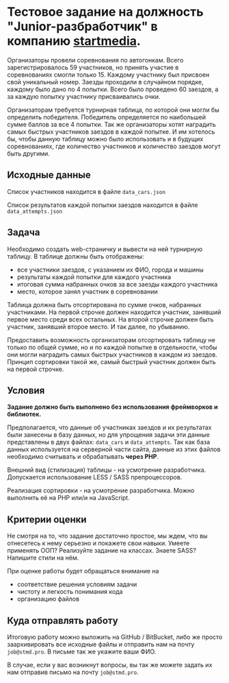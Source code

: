 # Тестовое задание на должность "Junior-разбработчик" в компанию [startmedia](https://startmedia.pro).
Организаторы провели соревнования по автогонкам. Всего зарегистрировалось 
59 участников, но принять участие в соревнованиях смогли только 15. Каждому участнику 
был присвоен свой уникальный номер. Заезды проходили в случайном порядке, каждому было
дано по 4 попытки. Всего было проведено 60 заездов, а за каждую попытку участнику 
присваивались очки.

Организаторам требуется турнирная таблица, по которой они могли бы определить 
победителя. Победитель определяется по наибольшей сумме баллов за все 4 попытки. 
Так же организаторы хотят наградить самых быстрых участников заездов в 
каждой попытке. И им хотелось бы, чтобы данную таблицу можно было использовать и
в будущих соревнованиях, где количество участников и количество заездов могут быть
другими.

## Исходные данные
Список участников находится в файле `data_cars.json`

Список результатов каждой попытки заездов находится в файле `data_attempts.json`

## Задача
Необходимо создать web-страничку и вывести на ней турнирную таблицу. В таблице 
должны быть отображены:

- все участники заездов, с указанием их ФИО, города и машины
- результаты каждой попытки для каждого участника
- итоговая сумма набранных очков за все заезды каждого участника 
- место, которое занял участник в соревновании

Таблица должна быть отсортирована по сумме очков, набранных участниками. На первой 
строчке должен находится участник, занявший первое место среди всех остальных. На 
второй строчке должен быть участник, занявший второе место. И так далее, по убыванию.

Предоставить возможность организаторам отсортировать таблицу не только по общей сумме,
но и по каждой попытке в отдельности, чтобы они могли наградить самых быстрых 
участников в каждом из заездов. Принцип сортировки такой же, самый быстрый участник
должен быть на первой строчке. 

## Условия
**Задание должно быть выполнено без использования фреймворков и библиотек.**

Предполагается, что данные об участниках заездов и их результатах были занесены в базу 
данных, но для упрощения задачи эти данные представлены в двух файлах: `data_cars` и 
`data_attempts`. Так как база данных используется на серверной части сайта, данные из
этих файлов необходимо считывать и обрабатывать **через PHP**.

Внешний вид (стилизация) таблицы - на усмотрение разработчика. Допускается использование 
LESS / SASS препроцессоров.

Реализация сортировки - на усмотрение разработчика. Можно выполнить её на PHP или/и 
на JavaScript.

## Критерии оценки
Не смотря на то, что задание достаточно простое, мы ждем, что вы отнесетесь к нему
серьезно и покажете свои навыки. Умеете применять ООП? Реализуйте задание на классах. 
Знаете SASS? Напишите стили на нём.

При оценке работы будет обращаться внимание на
- соответствие решения условиям задачи
- чистоту и легкость понимания кода
- организацию файлов

## Куда отправлять работу
Итоговую работу можно выложить на GitHub / BitBucket, либо же просто заархивировать 
все исходные файлы и отправить нам на почту `job@stmd.pro`. В письме так же укажите ваши ФИО.

В случае, если у вас возникнут вопросы, вы так же можете задать их нам отправив письмо на
почту `job@stmd.pro`.
